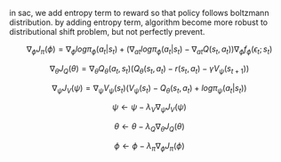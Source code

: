 in sac, we add entropy term to reward so that policy follows boltzmann distribution.
by adding entropy term, algorithm become more robust to distributional shift problem, but not perfectly prevent.

$$\nabla_\phi J_\pi (\phi) = \nabla_\phi log \pi_\phi (a_t | s_t) + (\nabla_{at}log \pi_\phi (a_t | s_t) - 
\nabla_{at} Q(s_t,a_t))\nabla_\phi f_\phi (\epsilon_t ; s_t)$$

$$\nabla_\theta J_Q (\theta) = \nabla_\theta Q_\theta (a_t,s_t)(Q_\theta(s_t,a_t) - r(s_t,a_t) - \gamma V_\psi (s_{t+1}))$$

$$\nabla_\psi J_V (\psi) = \nabla_\psi V_\psi (s_t) (V_\psi(s_t) - Q_\theta(s_t,a_t) + log\pi_\psi(a_t | s_t))$$

$$\psi \leftarrow \psi - \lambda_V \nabla_\psi J_V(\psi)$$

$$\theta \leftarrow \theta - \lambda_Q \nabla_\theta J_Q(\theta)$$

$$\phi \leftarrow \phi - \lambda_\pi \nabla_\phi J_\pi(\phi)$$
